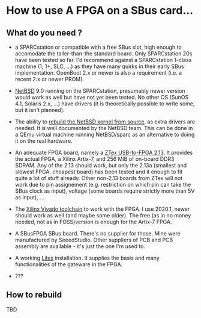 # How to use A FPGA on a SBus card...

## What do you need ?

* a SPARCstation or compatible with a free SBus slot, high enough to accomodate the taller-than-the standard board. Only SPARCstation 20s have been tested so far. I'd recommend against a SPARCstation 1-class machine (1, 1+, SLC, ...) as they have many quirks in their early SBus implementation. OpenBoot 2.x or newer is also a requirement (i.e. a recent 2.x or newer PROM).

* [NetBSD](https://www.netbsd.org/) 9.0 running on the SPARCstation, presumably newer version would work as well but have not yet been tested. No other OS (SunOS 4.1, Solaris 2.x, ...) have drivers (it is theoretically possible to write some, but it isn't planned).

* The ability to [rebuild the NetBSD kernel from source](https://www.netbsd.org/docs/guide/en/chap-kernel.html), as extra drivers are needed. It is well documented by the NetBSD team. This can be done in a QEmu virtual machine running NetBSD/sparc as an alternative to doing it on the real hardware.

* An adequate FPGA board, namely a [ZTex USB-to-FPGA 2.13](https://www.ztex.de/usb-fpga-2/usb-fpga-2.13.e.html). It provides the actual FPGA, a Xilinx Artix-7, and 256 MiB of on-board DDR3 SDRAM. Any of the 2.13 should work, but only the 2.13a (smallest and slowest FPGA, cheapest board) has been tested and it enough to fit quite a lot of stuff already. Other non-2.13 boards from ZTex will not work due to pin assignement (e.g. restriction on which pin can take the SBus clock as input), voltage (some boards require strictly more than 5V as input), ...

* The [Xilinx Vivado toolchain](https://www.xilinx.com/support/download/index.html/content/xilinx/en/downloadNav/vivado-design-tools/2020-2.html) to work with the FPGA. I use 2020.1, newer should work as well (and maybe some older). The free (as in no money needed, not as in FOSS)version is enough for the Artix-7 FPGA.

* A SBusFPGA SBus board. There's no supplier for those. Mine were manufactured by SeeedStudio. Other suppliers of PCB and PCB assembly are available - it's just the one I'm used to.

* A working [Litex](https://github.com/enjoy-digital/litex/) installation. It supplies the basis and many functionalities of the gateware in the FPGA.

* ???

## How to rebuild

TBD



